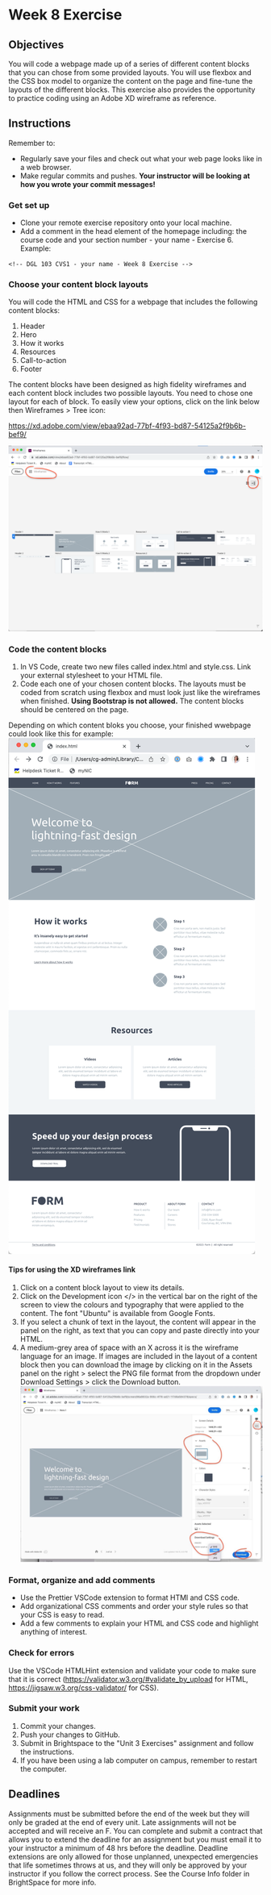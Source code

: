 # Week 8 Exercise

## Objectives
You will code a webpage made up of a series of different content blocks that you can chose from some provided layouts. You will use flexbox and the CSS box model to organize the content on the page and fine-tune the layouts of the different blocks. This exercise also provides the opportunity to practice coding using an Adobe XD wireframe as reference.

## Instructions
Remember to:
* Regularly save your files and check out what your web page looks like in a web browser.
* Make regular commits and pushes. **Your instructor will be looking at how you wrote your commit messages!**
### Get set up
* Clone your remote exercise repository onto your local machine.
* Add a comment in the head element of the homepage including: the course code and your section number - your name - Exercise 6. Example:
```
<!-- DGL 103 CVS1 - your name - Week 8 Exercise -->
```
### Choose your content block layouts
You will code the HTML and CSS for a webpage that includes the following content blocks:
1. Header
2. Hero
3. How it works
4. Resources
5. Call-to-action
6. Footer

The content blocks have been designed as high fidelity wireframes and each content block includes two possible layouts. You need to chose one layout for each of block. To easily view your options, click on the link below then Wireframes > Tree icon:

https://xd.adobe.com/view/ebaa92ad-77bf-4f93-bd87-54125a2f9b6b-bef9/ 

![Image of sample webpage](images/wireframes.png)

### Code the content blocks
1. In VS Code, create two new files called index.html and style.css. Link your external stylesheet to your HTML file. 
2. Code each one of your chosen content blocks. The layouts must be coded from scratch using flexbox and must look just like the wireframes when finished. **Using Bootstrap is not allowed.** The content blocks should be centered on the page.

Depending on which content bloks you choose, your finished wwebpage could look like this for example:
![Image of sample webpage](images/example.png)

#### Tips for using the XD wireframes link
1. Click on a content block layout to view its details. 
2. Click on the Development icon </> in the vertical bar on the right of the screen to view the colours and typography that were applied to the content. The font "Ubuntu" is available from Google Fonts. 
3. If you select a chunk of text in the layout, the content will appear in the panel on the right, as text that you can copy and paste directly into your HTML.
4. A medium-grey area of space with an X across it is the wireframe language for an image. If images are included in the layout of a content block then you can download the image by clicking on it in the Assets panel on the right > select the PNG file format from the dropdown under Download Settings > click the Download button.
![Image of sample webpage](images/assets.png)

### Format, organize and add comments 
* Use the Prettier VSCode extension to format HTMl and CSS code.
* Add organizational CSS comments and order your style rules so that your CSS is easy to read.
* Add a few comments to explain your HTML and CSS code and highlight anything of interest.

### Check for errors
Use the VSCode HTMLHint extension and validate your code to make sure that it is correct (https://validator.w3.org/#validate_by_upload for HTML, https://jigsaw.w3.org/css-validator/ for CSS).

### Submit your work
1. Commit your changes.
2. Push your changes to GitHub. 
3. Submit in Brightspace to the "Unit 3 Exercises" assignment and follow the instructions. 
4. If you have been using a lab computer on campus, remember to restart the computer.

## Deadlines
Assignments must be submitted before the end of the week but they will only be graded at the end of every unit. Late assignments will not be accepted and will receive an F. You can complete and submit a contract that allows you to extend the deadline for an assignment but you must email it to your instructor a minimum of 48 hrs before the deadline. Deadline extensions are only allowed for those unplanned, unexpected emergencies that life sometimes throws at us, and they will only be approved by your instructor if you follow the correct process. See the Course Info folder in BrightSpace for more info.